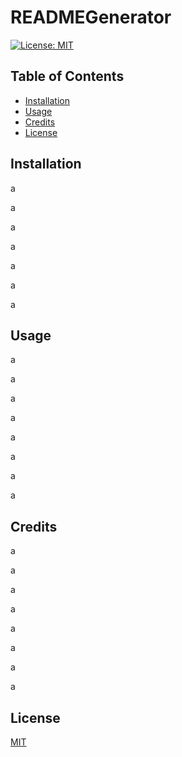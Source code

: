 # READMEGenerator
[![License: MIT](https://img.shields.io/badge/License-MIT-yellow.svg)](https://opensource.org/licenses/MIT)
## Table of Contents
- [Installation](#installation)
- [Usage](#usage)
- [Credits](#credits)
- [License](#license)


## Installation
a

a

a

a

a

a

a

## Usage

a

a

a

a

a

a

a

a


## Credits

a

a

a

a

a

a

a

a
## License
[MIT](https://opensource.org/licenses/MIT)